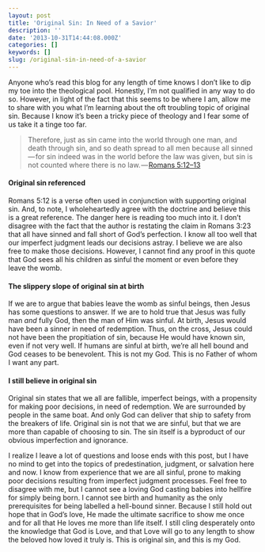 ```yaml
---
layout: post
title: 'Original Sin: In Need of a Savior'
description: ''
date: '2013-10-31T14:44:08.000Z'
categories: []
keywords: []
slug: /original-sin-in-need-of-a-savior
---
```


Anyone who’s read this blog for any length of time knows I don’t like to dip my toe into the theological pool. Honestly, I’m not qualified in any way to do so. However, in light of the fact that this seems to be where I am, allow me to share with you what I’m learning about the oft troubling topic of original sin. Because I know it’s been a tricky piece of theology and I fear some of us take it a tinge too far.

> Therefore, just as sin came into the world through one man, and death through sin, and so death spread to all men because all sinned — for sin indeed was in the world before the law was given, but sin is not counted where there is no law. — [Romans 5:12–13](http://www.biblegateway.com/passage/?search=romans%205:12-13&version=ESV)

#### Original sin referenced

Romans 5:12 is a verse often used in conjunction with supporting original sin. And, to note, I wholeheartedly agree with the doctrine and believe this is a great reference. The danger here is reading too much into it. I don’t disagree with the fact that the author is restating the claim in Romans 3:23 that all have sinned and fall short of God’s perfection. I know all too well that our imperfect judgment leads our decisions astray. I believe we are also free to make those decisions. However, I cannot find any proof in this quote that God sees all his children as sinful the moment or even before they leave the womb.

#### The slippery slope of original sin at birth

If we are to argue that babies leave the womb as sinful beings, then Jesus has some questions to answer. If we are to hold true that Jesus was fully man _and_ fully God, then the man of Him was sinful. At birth, Jesus would have been a sinner in need of redemption. Thus, on the cross, Jesus could not have been the propitiation of sin, because He would have known sin, even if not very well. If humans are sinful at birth, we’re all hell bound and God ceases to be benevolent. This is not my God. This is no Father of whom I want any part.

#### I still believe in original sin

Original sin states that we all are fallible, imperfect beings, with a propensity for making poor decisions, in need of redemption. We are surrounded by people in the same boat. And only God can deliver that ship to safety from the breakers of life. Original sin is not that we are sinful, but that we are more than capable of choosing to sin. The sin itself is a byproduct of our obvious imperfection and ignorance.

I realize I leave a lot of questions and loose ends with this post, but I have no mind to get into the topics of predestination, judgment, or salvation here and now. I know from experience that we are all sinful, prone to making poor decisions resulting from imperfect judgment processes. Feel free to disagree with me, but I cannot see a loving God casting babies into hellfire for simply being born. I cannot see birth and humanity as the only prerequisites for being labelled a hell-bound sinner. Because I still hold out hope that in God’s love, He made the ultimate sacrifice to show me once and for all that He loves me more than life itself. I still cling desperately onto the knowledge that God is Love, and that Love will go to any length to show the beloved how loved it truly is. This is original sin, and this is my God.